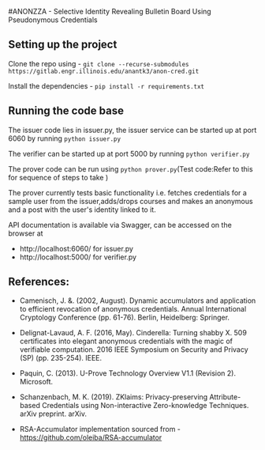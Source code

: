 #ANONZZA - Selective Identity Revealing Bulletin Board Using Pseudonymous Credentials


## Setting up the project

Clone the repo using - `git clone --recurse-submodules https://gitlab.engr.illinois.edu/anantk3/anon-cred.git`

Install the dependencies - `pip install -r requirements.txt`


## Running the code base

The issuer code lies in issuer.py, the issuer service can be started up at port 6060 by running `python issuer.py`

The verifier can be started up at port 5000 by running `python verifier.py`

The prover code can be run using `python prover.py`(Test code:Refer to this for sequence of steps to take )

The prover currently tests basic functionality i.e. fetches credentials for a sample user from the issuer,adds/drops courses and makes an anonymous and a post with the user's identity linked to it.


API documentation is available via Swagger, can be accessed on the browser at
*  http://localhost:6060/ for issuer.py
*  http://localhost:5000/ for verifier.py



## References:

*  Camenisch, J. &. (2002, August). Dynamic accumulators and application to efficient revocation of anonymous credentials. Annual International Cryptology Conference (pp. 61-76). Berlin, Heidelberg: Springer.

*  Delignat-Lavaud, A. F. (2016, May). Cinderella: Turning shabby X. 509 certificates into elegant anonymous credentials with the magic of verifiable computation. 2016 IEEE Symposium on Security and Privacy (SP) (pp. 235-254). IEEE.

*  Paquin, C. (2013). U-Prove Technology Overview V1.1 (Revision 2). Microsoft.

*  Schanzenbach, M. K. (2019). ZKlaims: Privacy-preserving Attribute-based Credentials using Non-interactive Zero-knowledge Techniques. arXiv preprint. arXiv.

*  RSA-Accumulator implementation sourced from - https://github.com/oleiba/RSA-accumulator
